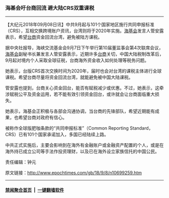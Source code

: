### 海基会吁台商回流 避大陆CRS双重课税
------------------------

<p>【大纪元2018年09月08日讯】中共9月起与101个国家地区施行共同申报标准（CRS），互相交换跨境账户资讯，台湾则将于2020年实施。<a href="http://www.epochtimes.com/gb/tag/%E6%B5%B7%E5%9F%BA%E4%BC%9A.html">海基会</a>发言人管安露表示，希望<a href="http://www.epochtimes.com/gb/tag/%E5%8F%B0%E5%95%86.html">台商</a>资金回流台湾，避免被陆方课税。</p>
<p>据中央社报导，海峡交流基金会9月7日下午举行第10届董监事会第4次联席会议，<a href="http://www.epochtimes.com/gb/tag/%E6%B5%B7%E5%9F%BA%E4%BC%9A.html">海基会</a>副秘书长兼发言人管安露表示，近期许多<a href="http://www.epochtimes.com/gb/tag/%E5%8F%B0%E5%95%86.html">台商</a>关切，中国大陆税制改革后，9月起对境内个人采取全球征税，台商海外资金收入如何处理等税务问题。</p>
<p>她表示，台版CRS首次交换时间为2020年，届时也会对台湾的课税主体进行全球课税。希望台商尽量将资金回流台湾，就能避免被中国大陆课税。</p>
<p>管安露也提到，台商关心资金回台，能否有赋税减少或优惠。不过，她表示，这牵涉赋税公平及资金运用，若不能有效引领资金回台，或许就会让台商面临重大损失。</p>
<p>她表示，海基会正积极与各部会沟通协调，当台商的先锋部队，希望近期能有成果，也希望台商对政府有信心。</p>
<p>被称作全球版肥咖条款的“共同申报标准”（Common Reporting Standard，CRS）已有101个国家承诺加入，多国已经陆续上路。</p>
<p>中共正式实施后，主要会影响到在海外有金融账户或金融资产配置的个人，或是在海外持已成立公司等手法作投资理财，以及已在海外设立家族信托的中国公民。</p>
<p>责任编辑：钟元</p>

原文链接：http://www.epochtimes.com/gb/18/9/8/n10699259.htm


------------------------
#### [禁闻聚合首页](https://github.com/gfw-breaker/banned-news/blob/master/README.md) &nbsp;|&nbsp;  [一键翻墙软件](https://github.com/gfw-breaker/nogfw/blob/master/README.md)